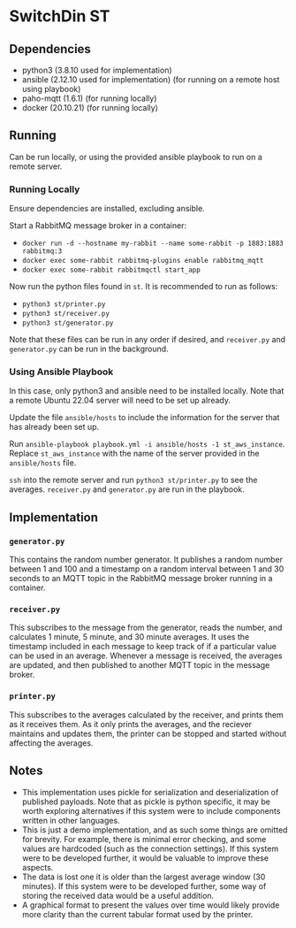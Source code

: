 # SwitchDin ST

## Dependencies
- python3 (3.8.10 used for implementation)
- ansible (2.12.10 used for implementation) (for running on a remote host using playbook)
- paho-mqtt (1.6.1) (for running locally)
- docker (20.10.21) (for running locally)

## Running
Can be run locally, or using the provided ansible playbook to run on a remote server.

### Running Locally
Ensure dependencies are installed, excluding ansible.

Start a RabbitMQ message broker in a container:
- `docker run -d --hostname my-rabbit --name some-rabbit -p 1883:1883 rabbitmq:3`
- `docker exec some-rabbit rabbitmq-plugins enable rabbitmq_mqtt`
- `docker exec some-rabbit rabbitmqctl start_app`

Now run the python files found in `st`. It is recommended to run as follows:
- `python3 st/printer.py`
- `python3 st/receiver.py`
- `python3 st/generator.py`

Note that these files can be run in any order if desired, and `receiver.py` and `generator.py` can be run in the background.

### Using Ansible Playbook
In this case, only python3 and ansible need to be installed locally.
Note that a remote Ubuntu 22.04 server will need to be set up already.

Update the file `ansible/hosts` to include the information for the server that has already been set up.

Run `ansible-playbook playbook.yml -i ansible/hosts -1 st_aws_instance`. Replace `st_aws_instance` with the name of the server provided in the `ansible/hosts` file.

`ssh` into the remote server and run `python3 st/printer.py` to see the averages. `receiver.py` and `generator.py` are run in the playbook.

## Implementation
### `generator.py`
This contains the random number generator. It publishes a random number between 1 and 100 and a timestamp on a random interval between 1 and 30 seconds to an MQTT topic in the RabbitMQ message broker running in a container.

### `receiver.py`
This subscribes to the message from the generator, reads the number, and calculates 1 minute, 5 minute, and 30 minute averages. It uses the timestamp included in each message to keep track of if a particular value can be used in an average. Whenever a message is received, the averages are updated, and then published to another MQTT topic in the message broker.

### `printer.py`
This subscribes to the averages calculated by the receiver, and prints them as it receives them. As it only prints the averages, and the reciever maintains and updates them, the printer can be stopped and started without affecting the averages.

## Notes
- This implementation uses pickle for serialization and deserialization of published payloads. Note that as pickle is python specific, it may be worth exploring alternatives if this system were to include components written in other languages.
- This is just a demo implementation, and as such some things are omitted for brevity. For example, there is minimal error checking, and some values are hardcoded (such as the connection settings). If this system were to be developed further, it would be valuable to improve these aspects.
- The data is lost one it is older than the largest average window (30 minutes). If this system were to be developed further, some way of storing the received data would be a useful addition.
- A graphical format to present the values over time would likely provide more clarity than the current tabular format used by the printer.